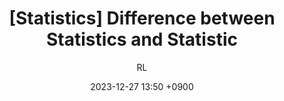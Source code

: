 ---
title: "[Statistics] Difference between Statistics and Statistic"
author: RL
date: 2023-12-27 13:50 +0900
categories: [Statistics, Intro]
tags: [Statistics,Definition]
---